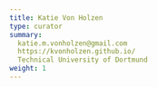 ```yaml
---
title: Katie Von Holzen
type: curator
summary:
  katie.m.vonholzen@gmail.com
  https://kvonholzen.github.io/
  Technical University of Dortmund
weight: 1
---
```



